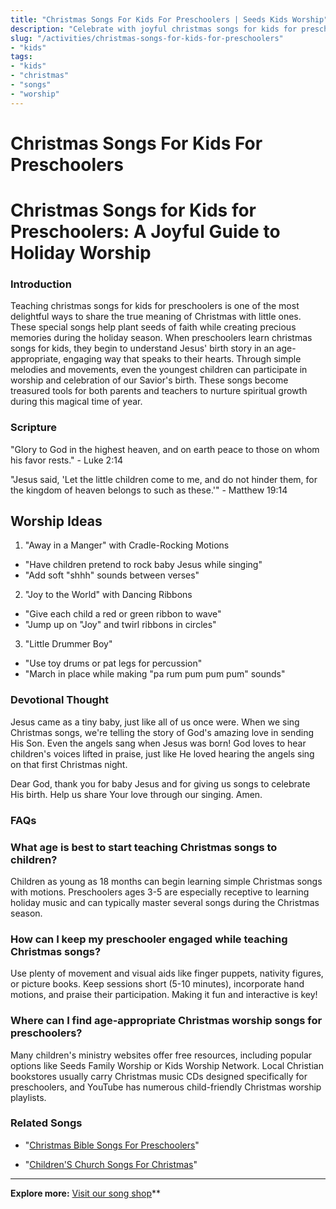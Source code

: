 ```yaml
---
title: "Christmas Songs For Kids For Preschoolers | Seeds Kids Worship"
description: "Celebrate with joyful christmas songs for kids for preschoolers featuring biblical Christmas themes. Holiday worship music for children and families."
slug: "/activities/christmas-songs-for-kids-for-preschoolers"
- "kids"
tags:
- "kids"
- "christmas"
- "songs"
- "worship"
---
```


# Christmas Songs For Kids For Preschoolers

# Christmas Songs for Kids for Preschoolers: A Joyful Guide to Holiday Worship

### Introduction
Teaching christmas songs for kids for preschoolers is one of the most delightful ways to share the true meaning of Christmas with little ones. These special songs help plant seeds of faith while creating precious memories during the holiday season. When preschoolers learn christmas songs for kids, they begin to understand Jesus' birth story in an age-appropriate, engaging way that speaks to their hearts. Through simple melodies and movements, even the youngest children can participate in worship and celebration of our Savior's birth. These songs become treasured tools for both parents and teachers to nurture spiritual growth during this magical time of year.

### Scripture
"Glory to God in the highest heaven, and on earth peace to those on whom his favor rests." - Luke 2:14

"Jesus said, 'Let the little children come to me, and do not hinder them, for the kingdom of heaven belongs to such as these.'" - Matthew 19:14

## Worship Ideas
1. "Away in a Manger" with Cradle-Rocking Motions
- "Have children pretend to rock baby Jesus while singing"
- "Add soft "shhh" sounds between verses"

2. "Joy to the World" with Dancing Ribbons
- "Give each child a red or green ribbon to wave"
- "Jump up on "Joy" and twirl ribbons in circles"

3. "Little Drummer Boy"
- "Use toy drums or pat legs for percussion"
- "March in place while making "pa rum pum pum pum" sounds"

### Devotional Thought
Jesus came as a tiny baby, just like all of us once were. When we sing Christmas songs, we're telling the story of God's amazing love in sending His Son. Even the angels sang when Jesus was born! God loves to hear children's voices lifted in praise, just like He loved hearing the angels sing on that first Christmas night.

Dear God, thank you for baby Jesus and for giving us songs to celebrate His birth. Help us share Your love through our singing. Amen.

### FAQs

### What age is best to start teaching Christmas songs to children?
Children as young as 18 months can begin learning simple Christmas songs with motions. Preschoolers ages 3-5 are especially receptive to learning holiday music and can typically master several songs during the Christmas season.

### How can I keep my preschooler engaged while teaching Christmas songs?
Use plenty of movement and visual aids like finger puppets, nativity figures, or picture books. Keep sessions short (5-10 minutes), incorporate hand motions, and praise their participation. Making it fun and interactive is key!

### Where can I find age-appropriate Christmas worship songs for preschoolers?
Many children's ministry websites offer free resources, including popular options like Seeds Family Worship or Kids Worship Network. Local Christian bookstores usually carry Christmas music CDs designed specifically for preschoolers, and YouTube has numerous child-friendly Christmas worship playlists.

### Related Songs

- "[Christmas Bible Songs For Preschoolers](/activities/christmas-bible-songs-for-preschoolers/)"

- "[Children'S Church Songs For Christmas](/activities/children-s-church-songs-for-christmas/)"

---

**Explore more:** [Visit our song shop](https://seedskidsworship.com/shop)**

<!-- Schema Markup -->
<script type="application/ld+json">
{
  "@context": "https://schema.org",
  "@type": "MusicRecording",
  "name": "Christmas Songs For Kids For Preschoolers",
  "byArtist": {
    "@type": "MusicGroup",
    "name": "Seeds Kids Worship"
  },
  "isFamilyFriendly": true,
  "url": "https://seedskidsworship.com/activities/christmas-songs-for-kids-for-preschoolers/"
}
</script>